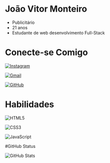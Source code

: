 # João Vitor Monteiro
- Publicitário
- 21 anos
- Estudante de web desenvolvimento Full-Stack

# Conecte-se Comigo
[![Instagram](https://img.shields.io/badge/-Instagram-%23E4405F?style=for-the-badge&logo=instagram&logoColor=black)](https://www.instagram.com/Joaomonteiroh_/)

[![Gmail](https://img.shields.io/badge/Gmail-333333?style=for-the-badge&logo=gmail&logoColor=red)](mailto:joaomonteirov8@gmail.com)

[![GitHub](https://img.shields.io/badge/GitHub-100000?style=for-the-badge&logo=github&logoColor=white)](https://github.com/Joaomonteiroh)

# Habilidades

![HTML5](https://img.shields.io/badge/HTML5-E34F26?style=for-the-badge&logo=html5&logoColor=white)

![CSS3](https://img.shields.io/badge/CSS3-1572B6?style=for-the-badge&logo=css3&logoColor=white)

![JavaScript](https://img.shields.io/badge/JavaScript-F7DF1E?style=for-the-badge&logo=javascript&logoColor=black)

#GitHub Status

![GitHub Stats](https://github-readme-stats.vercel.app/api?username=Joaomonteiroh&theme=transparent&bg_color=000&border_color=30A3DC&show_icons=true&icon_color=30A3DC&title_color=E94D5F&text_color=FFF)